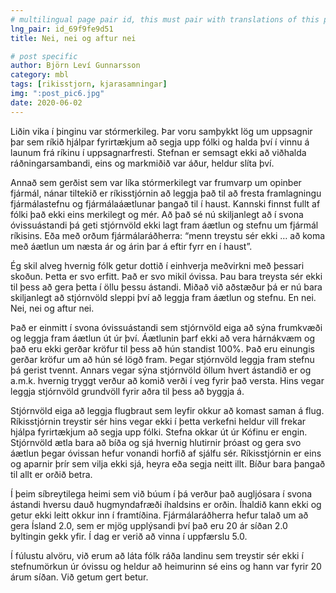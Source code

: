 ```yaml
---
# multilingual page pair id, this must pair with translations of this page. (This name must be unique)
lng_pair: id_69f9fe9d51
title: Nei, nei og aftur nei

# post specific
author: Björn Leví Gunnarsson
category: mbl
tags: [rikisstjorn, kjarasamningar]
img: ":post_pic6.jpg"
date: 2020-06-02
---
```


Liðin vika í þinginu var stórmerkileg. Þar voru samþykkt lög um uppsagnir þar sem ríkið hjálpar fyrirtækjum að segja upp fólki og halda því í vinnu á launum frá ríkinu í uppsagnarfresti. Stefnan er semsagt ekki að viðhalda ráðningarsambandi, eins og markmiðið var áður, heldur slíta því.

Annað sem gerðist sem var líka stórmerkilegt var frumvarp um opinber fjármál, nánar tiltekið er ríkisstjórnin að leggja það til að fresta framlagningu fjármálastefnu og fjármálaáætlunar þangað til í haust. Kannski finnst fullt af fólki það ekki eins merkilegt og mér. Að það sé nú skiljanlegt að í svona óvissuástandi þá geti stjórnvöld ekki lagt fram áætlun og stefnu um fjármál ríkisins. Eða með orðum fjármálaráðherra: “menn treystu sér ekki … að koma með áætlun um næsta ár og árin þar á eftir fyrr en í haust”.

Ég skil alveg hvernig fólk getur dottið í einhverja meðvirkni með þessari skoðun. Þetta er svo erfitt. Það er svo mikil óvissa. Þau bara treysta sér ekki til þess að gera þetta í öllu þessu ástandi. Miðað við aðstæður þá er nú bara skiljanlegt að stjórnvöld sleppi því að leggja fram áætlun og stefnu. En nei. Nei, nei og aftur nei. 

Það er einmitt í svona óvissuástandi sem stjórnvöld eiga að sýna frumkvæði og leggja fram áætlun út úr því. Áætlunin þarf ekki að vera hárnákvæm og það eru ekki gerðar kröfur til þess að hún standist 100%. Það eru einungis gerðar kröfur um að hún sé lögð fram. Þegar stjórnvöld leggja fram stefnu þá gerist tvennt. Annars vegar sýna stjórnvöld öllum hvert ástandið er og a.m.k. hvernig tryggt verður að komið verði í veg fyrir það versta. Hins vegar leggja stjórnvöld grundvöll fyrir aðra til þess að byggja á. 

Stjórnvöld eiga að leggja flugbraut sem leyfir okkur að komast saman á flug. Ríkisstjórnin treystir sér hins vegar ekki í þetta verkefni heldur vill frekar hjálpa fyrirtækjum að segja upp fólki. Stefna okkar út úr Kófinu er engin. Stjórnvöld ætla bara að bíða og sjá hvernig hlutirnir þróast og gera svo áætlun þegar óvissan hefur vonandi horfið af sjálfu sér. Ríkisstjórnin er eins og aparnir þrír sem vilja ekki sjá, heyra eða segja neitt illt. Bíður bara þangað til allt er orðið betra. 

Í þeim síbreytilega heimi sem við búum í þá verður það augljósara í svona ástandi hversu dauð hugmyndafræði íhaldsins er orðin. Íhaldið kann ekki og getur ekki leitt okkur inn í framtíðina. Fjármálaráðherra hefur talað um að gera Ísland 2.0, sem er mjög upplýsandi því það eru 20 ár síðan 2.0 byltingin gekk yfir. Í dag er verið að vinna í uppfærslu 5.0. 

Í fúlustu alvöru, við erum að láta fólk ráða landinu sem treystir sér ekki í stefnumörkun úr óvissu og heldur að heimurinn sé eins og hann var fyrir 20 árum síðan. Við getum gert betur. 
